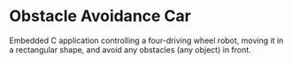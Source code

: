 # Obstacle Avoidance Car
Embedded C application controlling a four-driving wheel robot, moving it in a rectangular shape, and avoid any obstacles (any object) in front.

